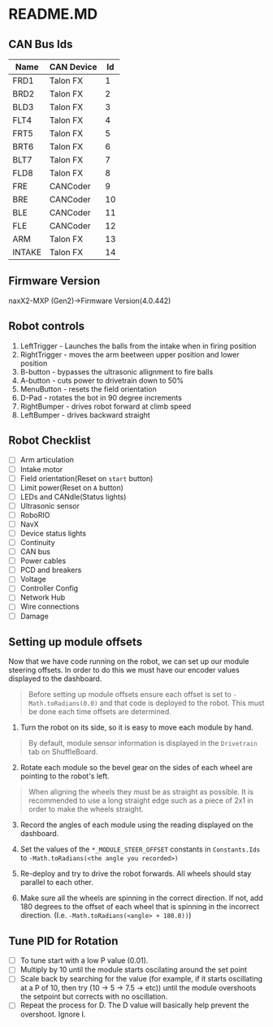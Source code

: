 # README.MD

## CAN Bus Ids

| Name | CAN Device | Id |
| --- | --- | --- |
| FRD1 | Talon FX | 1 |
| BRD2 | Talon FX | 2 |
| BLD3 | Talon FX | 3 |
| FLT4 | Talon FX | 4 |
| FRT5 | Talon FX | 5 |
| BRT6 | Talon FX | 6 |
| BLT7 | Talon FX | 7 |
| FLD8 | Talon FX | 8 |
| FRE | CANCoder | 9 |
| BRE | CANCoder | 10 |
| BLE | CANCoder | 11 |
| FLE | CANCoder | 12 |
| ARM | Talon FX | 13 |
| INTAKE | Talon FX | 14 |

## Firmware Version

naxX2-MXP (Gen2)->Firmware Version(4.0.442)

## Robot controls
1. LeftTrigger - Launches the balls from the intake when in firing position
2. RightTrigger - moves the arm beetween upper position and lower position
3. B-button - bypasses the ultrasonic allignment to fire balls
4. A-button - cuts power to drivetrain down to 50%
5. MenuButton - resets the field orientation 
6. D-Pad - rotates the bot in 90 degree increments
7. RightBumper - drives robot forward at climb speed
8. LeftBumper - drives backward straight

## Robot Checklist

- [ ] Arm articulation
- [ ] Intake motor
- [ ] Field orientation(Reset on `start` button)
- [ ] Limit power(Reset on `A` button)
- [ ] LEDs and CANdle(Status lights)
- [ ] Ultrasonic sensor
- [ ] RoboRIO
- [ ] NavX
- [ ] Device status lights
- [ ] Continuity
- [ ] CAN bus
- [ ] Power cables
- [ ] PCD and breakers
- [ ] Voltage
- [ ] Controller Config
- [ ] Network Hub
- [ ] Wire connections
- [ ] Damage

## Setting up module offsets

Now that we have code running on the robot, we can set up our module steering offsets. In order to do this we must have
our encoder values displayed to the dashboard.

> Before setting up module offsets ensure each offset is set to `-Math.toRadians(0.0)` and that code is deployed to the
> robot. This must be done each time offsets are determined.

1. Turn the robot on its side, so it is easy to move each module by hand.

> By default, module sensor information is displayed in the `Drivetrain` tab on ShuffleBoard.

2. Rotate each module so the bevel gear on the sides of each wheel are pointing to the robot's left.

> When aligning the wheels they must be as straight as possible. It is recommended to use a long straight edge such as
> a piece of 2x1 in order to make the wheels straight.

3. Record the angles of each module using the reading displayed on the dashboard.

4. Set the values of the `*_MODULE_STEER_OFFSET` constants in `Constants.Ids` to `-Math.toRadians(<the angle you recorded>)`
5. Re-deploy and try to drive the robot forwards. All wheels should stay parallel to each other.
6. Make sure all the wheels are spinning in the correct direction. If not, add 180 degrees to the offset of each wheel
that is spinning in the incorrect direction. (I.e. `-Math.toRadians(<angle> + 180.0))`)

## Tune PID for Rotation
- [ ] To tune start with a low P value (0.01).
- [ ] Multiply by 10 until the module starts oscilating around the set point
- [ ] Scale back by searching for the value (for example, if it starts oscillating at a P of 10, then try (10 -> 5 -> 7.5 -> etc)) until the module overshoots the setpoint but corrects with no oscillation.
- [ ] Repeat the process for D. The D value will basically help prevent the overshoot. Ignore I.